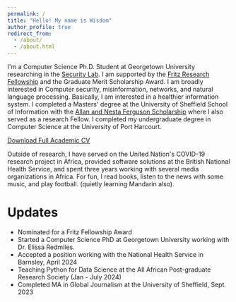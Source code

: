 ```yaml
---
permalink: /
title: "Hello! My name is Wisdom"
author_profile: true
redirect_from: 
  - /about/
  - /about.html
---
```


I'm a Computer Science Ph.D. Student at Georgetown University researching in the [Security Lab](https://seclab.cs.georgetown.edu/). I am supported by the [Fritz Research Fellowship](https://techandsociety.georgetown.edu/projects/fritz-family-fellows-program/) and the Graduate Merit Scholarship Award. I am broadly interested in Computer security, misinformation, networks, and natural language processing. Basically, I am interested in a healthier information system. I completed a Masters' degree at the University of Sheffield School of Information with the [Allan and Nesta Ferguson Scholarship](https://www.sheffield.ac.uk/international/fees-and-funding/scholarships/postgraduate/ferguson) where I also served as a research Fellow. I completed my undergraduate degree in Computer Science at the University of Port Harcourt.

[Download Full Academic CV](https://drive.google.com/file/d/1BZ97fQaTAqNLp8YUHXfC4tKxV0l9kieQ/view?usp=drive_link)

Outside of research, I have served on the United Nation's COVID-19 research project in Africa, provided software solutions at the British National Health Service, and spent three years working with several media organizations in Africa. For fun, I read books, listen to the news with some music, and play football. (quietly learning Mandarin also).

Updates
======
*  Nominated for a Fritz Fellowship Award
*  Started a Computer Science PhD at Georgetown University working with Dr. Elissa Redmiles.
*  Accepted a position working with the National Health Service in Barnsley, April 2024
*  Teaching Python for Data Science at the All African Post-graduate Research Society (Jan - July 2024)
*  Completed MA in Global Journalism at the University of Sheffield, Sept. 2023

